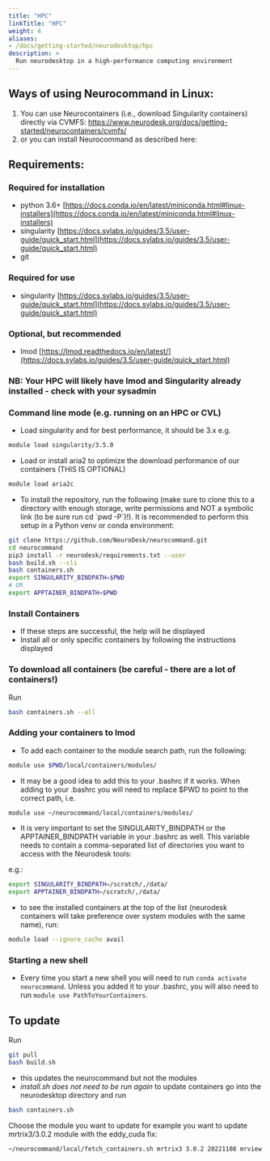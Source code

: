 ```yaml
---
title: "HPC"
linkTitle: "HPC"
weight: 4
aliases:
- /docs/getting-started/neurodesktop/hpc
description: >
  Run neurodesktop in a high-performance computing environment
---
```


## Ways of using Neurocommand in Linux:
1) You can use Neurocontainers (i.e., download Singularity containers) directly via CVMFS: https://www.neurodesk.org/docs/getting-started/neurocontainers/cvmfs/
2) or you can install Neurocommand as described here: 

## Requirements:
### Required for installation
- python 3.6+ [https://docs.conda.io/en/latest/miniconda.html#linux-installers](https://docs.conda.io/en/latest/miniconda.html#linux-installers)
- singularity [https://docs.sylabs.io/guides/3.5/user-guide/quick_start.html](https://docs.sylabs.io/guides/3.5/user-guide/quick_start.html)
- git

### Required for use
- singularity [https://docs.sylabs.io/guides/3.5/user-guide/quick_start.html](https://docs.sylabs.io/guides/3.5/user-guide/quick_start.html)

### Optional, but recommended
- lmod [https://lmod.readthedocs.io/en/latest/](https://docs.sylabs.io/guides/3.5/user-guide/quick_start.html)

### NB: Your HPC will likely have lmod and Singularity already installed - check with your sysadmin

### Command line mode (e.g. running on an HPC or CVL)  
- Load singularity and for best performance, it should be 3.x e.g.
```bash
module load singularity/3.5.0
``` 
- Load or install aria2 to optimize the download performance of our containers (THIS IS OPTIONAL)
```bash
module load aria2c
```
- To install the repository, run the following (make sure to clone this to a directory with enough storage, write permissions and NOT a symbolic link (to be sure run cd \`pwd -P\`)!). It is recommended to perform this setup in a Python venv or conda environment:
```bash
git clone https://github.com/NeuroDesk/neurocommand.git 
cd neurocommand 
pip3 install -r neurodesk/requirements.txt --user 
bash build.sh --cli
bash containers.sh
export SINGULARITY_BINDPATH=$PWD
# OR
export APPTAINER_BINDPATH=$PWD
```
### Install Containers
- If these steps are successful, the help will be displayed
- Install all or only specific containers by following the instructions displayed

### To download all containers (be careful - there are a lot of containers!)
Run 
```bash
bash containers.sh --all
```

### Adding your containers to lmod
- To add each container to the module search path, run the following: 
```bash
module use $PWD/local/containers/modules/
```
- It may be a good idea to add this to your .bashrc if it works. When adding to your .bashrc you will need to replace $PWD to point to the correct path, i.e.
 
 ```bash
 module use ~/neurocommand/local/containers/modules/
 ```

- It is very important to set the SINGULARITY_BINDPATH or the APPTAINER_BINDPATH variable in your .bashrc as well. This variable needs to contain a comma-separated list of directories you want to access with the Neurodesk tools:

e.g.:
```bash
export SINGULARITY_BINDPATH=/scratch/,/data/
export APPTAINER_BINDPATH=/scratch/,/data/
```
 
- to see the installed containers at the top of the list (neurodesk containers will take preference over system modules with the same name), run:
```bash
module load --ignore_cache avail
```

### Starting a new shell
- Every time you start a new shell you will need to run `conda activate neurocommand`. Unless you added it to your .bashrc, you will also need to run `module use PathToYourContainers`. 


## To update
Run 
```bash
git pull
bash build.sh
```  
- this updates the neurocommand but not the modules
- _install.sh does not need to be run again_
to update containers go into the neurodesktop directory and run 
```bash
bash containers.sh
``` 
 Choose the module you want to update for example you want to update mrtrix3/3.0.2 module with the eddy_cuda fix:
```bash
~/neurocommand/local/fetch_containers.sh mrtrix3 3.0.2 20221108 mrview $@
```


